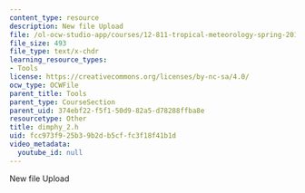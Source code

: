 ```yaml
---
content_type: resource
description: New file Upload
file: /ol-ocw-studio-app/courses/12-811-tropical-meteorology-spring-2011/fcc973f925b39b2db5cffc3f18f41b1d_dimphy_2.h
file_size: 493
file_type: text/x-chdr
learning_resource_types:
- Tools
license: https://creativecommons.org/licenses/by-nc-sa/4.0/
ocw_type: OCWFile
parent_title: Tools
parent_type: CourseSection
parent_uid: 374ebf22-f5f1-50d9-82a5-d78288ffba8e
resourcetype: Other
title: dimphy_2.h
uid: fcc973f9-25b3-9b2d-b5cf-fc3f18f41b1d
video_metadata:
  youtube_id: null
---
```

New file Upload